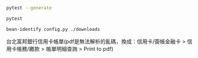 ```sh
pytest --generate

pytest

bean-identify config.py ./downloads
```

台北富邦銀行信用卡帳單(pdf是無法解析的亂碼，換成：信用卡/簽帳金融卡 >  信用卡帳務/繳款 > 帳單明細查詢 > Print to pdf)
